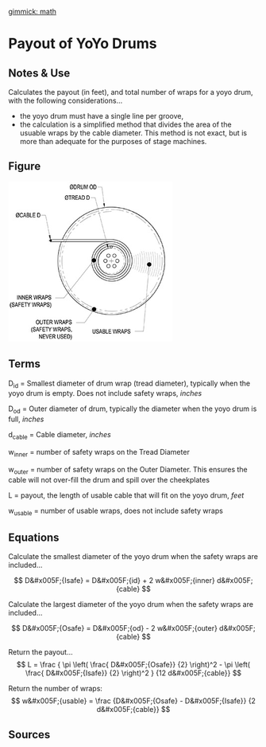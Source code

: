 [gimmick: math]()

Payout of YoYo Drums
===

Notes & Use
---

Calculates the payout (in feet), and total number of wraps for a yoyo drum, with the following considerations...

* the yoyo drum must have a single line per groove,
* the calculation is a simplified method that divides the area of the usuable wraps by the cable diameter.  This method is not exact, but is more than adequate for the purposes of stage machines. 

Figure
---

![](../image/drum_yoyo_payout.jpg)

Terms
---

D<sub>id</sub> = Smallest diameter of drum wrap (tread diameter), typically when the yoyo drum is empty. Does not include safety wraps, *inches*

D<sub>od</sub> = Outer diameter of drum, typically the diameter when the yoyo drum is full, *inches*

d<sub>cable</sub> = Cable diameter, *inches*

w<sub>inner</sub> = number of safety wraps on the Tread Diameter

w<sub>outer</sub> = number of safety wraps on the Outer Diameter.  This ensures the cable will not over-fill the drum and spill over the cheekplates

L = payout, the length of usable cable that will fit on the yoyo drum, *feet*

w<sub>usable</sub> = number of usable wraps, does not include safety wraps

Equations
---

Calculate the smallest diameter of the yoyo drum when the safety wraps are included...

$$ D&#x005F;{Isafe} =
    D&#x005F;{id} + 2 w&#x005F;{inner} d&#x005F;{cable}
$$

Calculate the largest diameter of the yoyo drum when the safety wraps are included...

$$ D&#x005F;{Osafe} = 
    D&#x005F;{od} - 2 w&#x005F;{outer} d&#x005F;{cable}
$$

Return the payout...
$$ L = \frac
        {   \pi \left( \frac{ D&#x005F;{Osafe}} {2} \right)^2 -
            \pi \left( \frac{ D&#x005F;{Isafe}} {2} \right)^2
        }
        {12 d&#x005F;{cable}}
$$

Return the number of wraps:
$$ w&#x005F;{usable} = \frac 
        {D&#x005F;{Osafe} - D&#x005F;{Isafe}}
        {2 d&#x005F;{cable}}
$$

Sources
---